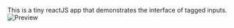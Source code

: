 This is a tiny reactJS app that demonstrates the interface of tagged inputs. 
![Preview](https://storage.googleapis.com/abode/photos/taggedInputs.gif)
